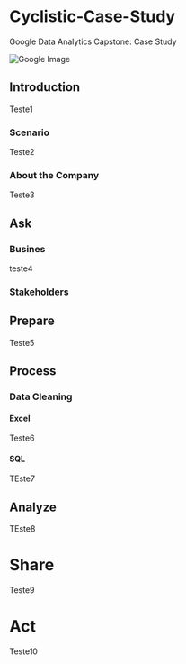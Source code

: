 # Cyclistic-Case-Study
Google Data Analytics Capstone: Case Study

![Google Image]([http://url/to/img.png](https://github.com/barcikjr/assets/blob/main/images/GoogleTeste.png))

## Introduction
Teste1

### Scenario
Teste2

### About the Company
Teste3

## Ask
### Busines
teste4

### Stakeholders

## Prepare
Teste5

## Process
### Data Cleaning
#### Excel
Teste6

#### SQL
TEste7


## Analyze
TEste8

# Share
Teste9

# Act
Teste10
